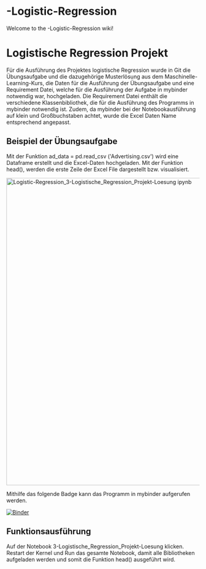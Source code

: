 # -Logistic-Regression

Welcome to the -Logistic-Regression wiki!

# Logistische Regression Projekt

Für die Ausführung des Projektes logistische Regression wurde in Git die Übungsaufgabe und die dazugehörige Musterlösung aus dem Maschinelle-Learning-Kurs, die Daten für die Ausführung der Übungsaufgabe und eine Requirement Datei, welche für die Ausführung der Aufgabe in mybinder notwendig war, hochgeladen. 
Die Requirement Datei enthält die verschiedene Klassenbibliothek, die für die Ausführung des Programms in mybinder notwendig ist. Zudem, da mybinder bei der Notebookausführung auf klein und Großbuchstaben achtet, wurde die Excel Daten Name entsprechend angepasst.

## Beispiel der Übungsaufgabe
Mit der Funktion ad_data = pd.read_csv ('Advertising.csv') wird eine Dataframe erstellt und die Excel-Daten hochgeladen. Mit der Funktion head(), werden die erste Zeile der Excel File dargestellt bzw. visualisiert.

<img width="802" alt="Logistic-Regression_3-Logistische_Regression_Projekt-Loesung ipynb" src="https://user-images.githubusercontent.com/62958158/184738476-9330cf62-8a7e-4196-a5e8-e627109f3f84.png">

Mithilfe das folgende Badge kann das Programm in mybinder aufgerufen werden.

[![Binder](https://mybinder.org/badge_logo.svg)](https://mybinder.org/v2/gh/dimoua/-Logistic-Regression.git/HEAD)

## Funktionsausführung

Auf der Notebook 3-Logistische_Regression_Projekt-Loesung klicken.
Restart der Kernel und Run das gesamte Notebook, damit alle Bibliotheken aufgeladen werden und somit die Funktion head() ausgeführt wird.
